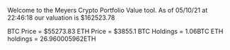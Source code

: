 Welcome to the Meyers Crypto Portfolio Value tool. 
As of 05/10/21 at 22:46:18 our valuation is $162523.78 

BTC Price = $55273.83
 ETH Price = $3855.1
BTC Holdings = 1.06BTC
 ETH holdings = 26.960005962ETH 
